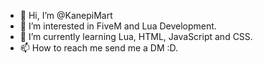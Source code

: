 - 👋 Hi, I’m @KanepiMart
- 👀 I’m interested in FiveM and Lua Development.
- 🌱 I’m currently learning Lua, HTML, JavaScript and CSS.
- 📫 How to reach me send me a DM :D.

<!---
KanepiMart/KanepiMart is a ✨ special ✨ repository because its `README.md` (this file) appears on your GitHub profile.
You can click the Preview link to take a look at your changes.
--->
